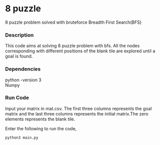 # 8 puzzle 
8 puzzle problem solved with bruteforce Breadth First Search(BFS)

### Description
This code aims at solving 8 puzzle problem with bfs. All the nodes corresponding with
different positions of the blank tile are explored until a goal is found.

### Dependencies 
python -version 3   
Numpy

### Run Code
Input your matrix in mat.csv. The first three columns represents the goal matrix 
and the last three columns represents the initial matrix.The zero elements represents the
blank tile.

Enter the following to run the code,
```
python3 main.py
```

